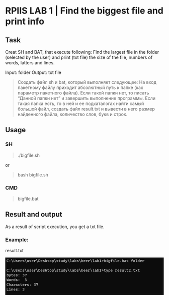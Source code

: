 # RPIIS LAB 1 | Find the biggest file and print info
## Task

Creat SH and BAT, that execute following:
Find the largest file in the folder (selected by the user) and print (txt file) the size of the file, numbers of words, latters and lines.

Input: folder
Output: txt file

> Создать файл sh и bat, который выполняет следующее: 
На вход пакетному файлу приходит абсолютный путь к папке (как параметр пакетного 
файла). Если такой папки нет, то писать “Данной папки нет” и завершить выполнение 
программы. Если такая папка есть, то в ней и ее подкаталогах найти самый большой файл, 
создать файл result.txt и вывести в него размер найденного файла, количество слов, букв и 
строк.

## Usage
### SH
> ./bigfile.sh

or

> bash bigfile.sh
### CMD
> bigfile.bat

## Result and output
As a result of script execution, you get a txt file.

### Example:

result.txt

![cmd.bat](https://github.com/githubuseradmin/test/blob/6f7d2d4d6a5150497aadb26bfe4434ff10bd78bb/cmd.jpeg)
